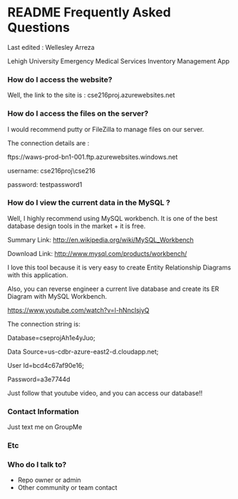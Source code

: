 # README Frequently Asked Questions #

Last edited : Wellesley Arreza

Lehigh University Emergency Medical Services Inventory Management App

### How do I access the website? ###
Well, the link to the site is :  cse216proj.azurewebsites.net

### How do I access the files on the server? ###
I would recommend putty or FileZilla to manage files on our server.

The connection details are :

ftps://waws-prod-bn1-001.ftp.azurewebsites.windows.net

username: cse216proj\cse216

password: testpassword1


### How do I view the current data in the MySQL  ? ###
Well, I highly recommend using MySQL workbench.
It is one of the best database design tools in the market + it is free.

Summary Link:
http://en.wikipedia.org/wiki/MySQL_Workbench

Download Link:
http://www.mysql.com/products/workbench/

I love this tool because it is very easy to create Entity Relationship Diagrams
with this application.

Also, you can reverse engineer a current live database and create its
ER Diagram with MySQL Workbench.

https://www.youtube.com/watch?v=l-hNncIsjyQ

The connection string is: 

Database=cseprojAh1e4yJuo;

Data Source=us-cdbr-azure-east2-d.cloudapp.net;

User Id=bcd4c67af90e16;

Password=a3e7744d

Just follow that youtube video, and you can access our database!!


### Contact Information ###
Just text me on GroupMe

### Etc ###


### Who do I talk to? ###

* Repo owner or admin
* Other community or team contact